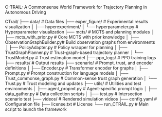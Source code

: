 C-TRAIL: A Commonsense World Framework for Trajectory Planning in Autonomous Driving



CTrail/
├── data/                          # Data files
├── exper_figure/                 # Experimental results visualization
│   ├── hyperexperiment/
│   └── hyperparameter.py         # Hyperparameter visualization
├── mcts/                         # MCTS and planning modules
│   ├── mcts_with_prior.py        # Core MCTS with prior knowledge
│   ├── ObservationGraphBuilder.py# Build observation graphs from environments
│   ├── PolicyAdapter.py          # Policy wrapper for planning
│   ├── TrustGraphPlanner.py      # Trust-graph-based trajectory planner
│   └── TrustModel.py             # Trust estimation model
├── ppo_logs/                     # PPO training logs
├── results/                      # Output results
├── scenario/                     # Prompt, trust, and encoder definitions
│   ├── Encoder.py                # Transformer encoder for graphs
│   ├── Prompt.py                 # Prompt construction for language models
│   ├── Trust_commonse_graph.py  # Common-sense trust graph generation
│   └── Trust.py                  # Trust modeling and updates
├── utils/                        # Utilities and test environments
│   ├── agent_propmt.py           # Agent-specific prompt logic
│   ├── data_gather.py            # Data collection scripts
│   ├── test.py                   # Intersection scenario test
├── videos/                       # Rendered simulation videos
├── config.yaml                   # Configuration file
├── license.txt                   # License
└── run_CTRAIL.py                 # Main script to launch the framework
